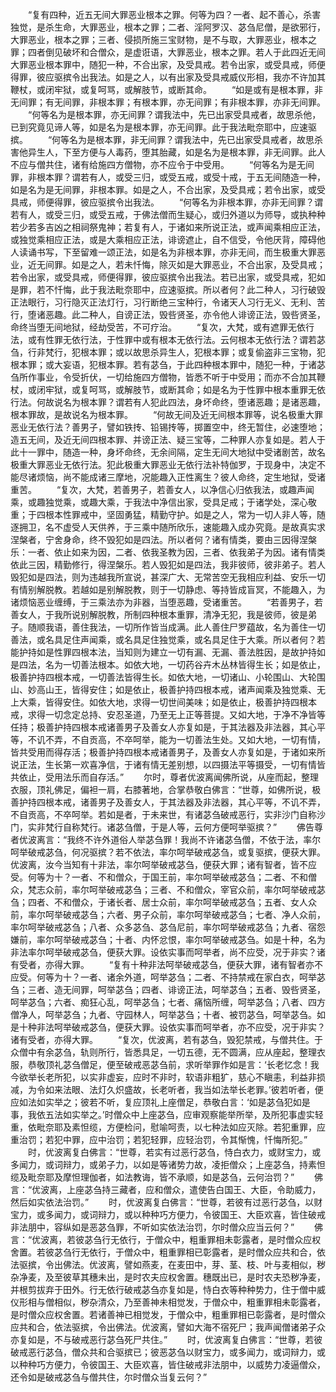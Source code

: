 <!-- { "loadSidebar": true } -->
　　“复有四种，近五无间大罪恶业根本之罪。何等为四？一者、起不善心，杀害独觉，是杀生命，大罪恶业，根本之罪；二者、淫阿罗汉、苾刍尼僧，是欲邪行，大罪恶业，根本之罪；三者、侵损所施三宝财物，是不与取，大罪恶业，根本之罪；四者倒见破坏和合僧众，是虚诳语，大罪恶业，根本之罪。若人于此四近无间大罪恶业根本罪中，随犯一种，不合出家，及受具戒。若令出家，或受具戒，师便得罪，彼应驱摈令出我法。如是之人，以有出家及受具戒威仪形相，我亦不许加其鞭杖，或闭牢狱，或复呵骂，或解肢节，或断其命。
　　“如是或有是根本罪，非无间罪；有无间罪，非根本罪；有根本罪，亦无间罪；有非根本罪，亦非无间罪。
　　“何等名为是根本罪，亦无间罪？谓我法中，先已出家受具戒者，故思杀他，已到究竟见谛人等，如是名为是根本罪，亦无间罪。此于我法毗奈耶中，应速驱摈。
　　“何等名为是根本罪，非无间罪？谓我法中，先已出家受具戒者，故思杀害他异生人，下至方便与人毒药，堕其胎藏，如是名为是根本罪，非无间罪。此人不应与僧共住，诸有给施四方僧物，亦不应令于中受用。
　　“何等名为是无间罪，非根本罪？谓若有人，或受三归，或受五戒，或受十戒，于五无间随造一种，如是名为是无间罪，非根本罪。如是之人，不合出家，及受具戒；若令出家，或受具戒，师便得罪，彼应驱摈令出我法。
　　“何等名为非根本罪，亦非无间罪？谓若有人，或受三归，或受五戒，于佛法僧而生疑心，或归外道以为师导，或执种种若少若多吉凶之相祠祭鬼神；若复有人，于诸如来所说正法，或声闻乘相应正法，或独觉乘相应正法，或是大乘相应正法，诽谤遮止，自不信受，令他厌背，障碍他人读诵书写，下至留难一颂正法，如是名为非根本罪，亦非无间，而生极重大罪恶业，近无间罪。如是之人，若未忏悔，除灭如是大罪恶业，不合出家，及受具戒；若令出家，或受具戒，师便得罪，彼应驱摈令出我法。若已出家，或受具戒，犯如是罪，若不忏悔，此于我法毗奈耶中，应速驱摈。所以者何？此二种人，习行破毁正法眼行，习行隐灭正法灯行，习行断绝三宝种行，令诸天人习行无义、无利、苦行，堕诸恶趣。此二种人，自谤正法，毁呰贤圣，亦令他人诽谤正法，毁呰贤圣，命终当堕无间地狱，经劫受苦，不可疗治。
　　“复次，大梵，或有遮罪无依行法，或有性罪无依行法，于性罪中或有根本无依行法。云何根本无依行法？谓若苾刍，行非梵行，犯根本罪；或以故思杀异生人，犯根本罪；或复偷盗非三宝物，犯根本罪；或大妄语，犯根本罪。若有苾刍，于此四种根本罪中，随犯一种，于诸苾刍所作事业，令受折伏，一切给施四方僧物，皆悉不听于中受用；而亦不合加其鞭杖，或闭牢狱，或复呵骂，或解肢节，或断其命；如是名为于性罪中根本重罪无依行法。何故说名为根本罪？谓若有人犯此四法，身坏命终，堕诸恶趣；是诸恶趣，根本罪故，是故说名为根本罪。
　　“何故无间及近无间根本罪等，说名极重大罪恶业无依行法？善男子，譬如铁抟、铅锡抟等，掷置空中，终无暂住，必速堕地；造五无间，及近无间四根本罪、并谤正法、疑三宝等，二种罪人亦复如是。若人于此十一罪中，随造一种，身坏命终，无余间隔，定生无间大地狱中受诸剧苦，故名极重大罪恶业无依行法。犯此极重大罪恶业无依行法补特伽罗，于现身中，决定不能尽诸烦恼，尚不能成诸三摩地，况能趣入正性离生？彼人命终，定生地狱，受诸重苦。
　　“复次，大梵，若善男子，若善女人，以净信心归依我法，或趣声闻乘，或趣独觉乘，或趣大乘，于我法中净信出家，受具足戒；于诸学处，深心敬重；于四根本性罪戒中，坚固勇猛，精勤守护。如是之人，常为一切人非人等，随逐拥卫，名不虚受人天供养，于三乘中随所欣乐，速能趣入成办究竟。是故真实求涅槃者，宁舍身命，终不毁犯如是四法。所以者何？诸有情类，要由三因得涅槃乐：一者、依止如来为因，二者、依我圣教为因，三者、依我弟子为因。诸有情类依此三因，精勤修行，得涅槃乐。若人毁犯如是四法，我非彼师，彼非弟子。若人毁犯如是四法，则为违越我所宣说，甚深广大、无常苦空无我相应利益、安乐一切有情别解脱教。若越如是别解脱教，则于一切静虑、等持皆成盲冥，不能趣入，为诸烦恼恶业缠缚，于三乘法亦为非器，当堕恶趣，受诸重苦。
　　“若善男子，若善女人，于我所说别解脱教，所制四种根本重罪，清净无犯，我是彼师，彼是弟子。随顺我语，善住我法，一切所作皆当成满。此人善住尸罗蕴故，名为善住一切善法，或名具足住声闻乘，或名具足住独觉乘，或名具足住于大乘。所以者何？若能护持如是性罪四根本法，当知则为建立一切有漏、无漏、善法胜因，是故护持如是四法，名为一切善法根本。如依大地，一切药谷卉木丛林皆得生长；如是依止，极善护持四根本戒，一切善法皆得生长。如依大地，一切诸山、小轮围山、大轮围山、妙高山王，皆得安住；如是依止，极善护持四根本戒，诸声闻乘及独觉乘、无上大乘，皆得安住。如依大地，求得一切世间美味；如是依止，极善护持四根本戒，求得一切念定总持、安忍圣道，乃至无上正等菩提。又如大地，于净不净皆等任持；极善护持四根本戒诸善男子及善女人亦复如是，于其法器及非法器，其心平等，不讥不弄，不自贡高，不卒呵举，能为一切善法生处。又如大地，一切有情，皆共受用而得存活；极善护持四根本戒诸善男子，及善女人亦复如是，于诸如来所说正法，生长第一欢喜净信，于诸有情无差别想，以四摄法平等摄受，一切有情皆共依止，受用法乐而自存活。”
　　尔时，尊者优波离闻佛所说，从座而起，整理衣服，顶礼佛足，偏袒一肩，右膝著地，合掌恭敬白佛言：“世尊，如佛所说，极善护持四根本戒，诸善男子及善女人，于其法器及非法器，其心平等，不讥不弄，不自贡高，不卒呵举。若如是者，于未来世，有诸苾刍破戒恶行，实非沙门自称沙门，实非梵行自称梵行。诸苾刍僧，于是人等，云何方便呵举驱摈？”
　　佛告尊者优波离言：“我终不许外道俗人举苾刍罪！我尚不许诸苾刍僧，不依于法，率尔呵举破戒苾刍，何况驱摈？若不依法，率尔呵举破戒苾刍，或复驱摈，便获大罪。优波离，汝今当知有十非法，率尔呵举破戒苾刍，便获大罪；诸有智者，皆不应受。何等为十？一者、不和僧众，于国王前，率尔呵举破戒苾刍；二者、不和僧众，梵志众前，率尔呵举破戒苾刍；三者、不和僧众，宰官众前，率尔呵举破戒苾刍；四者、不和僧众，于诸长者、居士众前，率尔呵举破戒苾刍；五者、女人众前，率尔呵举破戒苾刍；六者、男子众前，率尔呵举破戒苾刍；七者、净人众前，率尔呵举破戒苾刍；八者、众多苾刍、苾刍尼前，率尔呵举破戒苾刍；九者、宿怨嫌前，率尔呵举破戒苾刍；十者、内怀忿恨，率尔呵举破戒苾刍。如是十种，名为非法率尔呵举破戒苾刍，便获大罪。设依实事而呵举者，尚不应受，况于非实？诸有受者，亦得大罪。
　　“复有十种非法呵举破戒苾刍，便获大罪，诸有智者亦不应受。何等为十？一者、诸余外道，呵举苾刍；二者、不持禁戒在家白衣，呵举苾刍；三者、造无间罪，呵举苾刍；四者、诽谤正法，呵举苾刍；五者、毁呰贤圣，呵举苾刍；六者、痴狂心乱，呵举苾刍；七者、痛恼所缠，呵举苾刍；八者、四方僧净人，呵举苾刍；九者、守园林人，呵举苾刍；十者、被罚苾刍，呵举苾刍。如是十种非法呵举破戒苾刍，便获大罪。设依实事而呵举者，亦不应受，况于非实？诸有受者，亦得大罪。
　　“复次，优波离，若有苾刍，毁犯禁戒，与僧共住。于众僧中有余苾刍，轨则所行，皆悉具足，一切五德，无不圆满，应从座起，整理衣服，恭敬顶礼苾刍僧足，便至破戒恶苾刍前，求听举罪作如是言：‘长老忆念！我今欲举长老所犯，以实非虚妄，应时不非时，软语非粗犷，慈心不瞋恚，利益非损减，为令如来法眼、法灯久炽盛故，长老听者，我当如法举长老罪。’彼若听者，便应如法如实举之；彼若不听，复应顶礼上座僧足，恭敬白言：‘如是苾刍犯如是事，我依五法如实举之。’时僧众中上座苾刍，应审观察能举所举，及所犯事虚实轻重，依毗奈耶及素怛缆，方便检问，慰喻呵责，以七种法如应灭除。若犯重罪，应重治罚；若犯中罪，应中治罚；若犯轻罪，应轻治罚，令其惭愧，忏悔所犯。”
　　时，优波离复白佛言：“世尊，若实有过恶行苾刍，恃白衣力，或财宝力，或多闻力，或词辩力，或弟子力，以如是等诸势力故，凌拒僧众；上座苾刍，持素怛缆及毗奈耶及摩怛理伽者，如法教诲，皆不承顺，如是苾刍，云何治罚？”
　　佛言：“优波离，上座苾刍持三藏者，应和僧众，遣使告白国王、大臣，令助威力，然后如实依法治罚。”
　　时，优波离复白佛言：“世尊，若彼有过恶行苾刍，以财宝力，或多闻力，或词辩力，或以种种巧方便力，令彼国王、大臣欢喜，皆住破戒非法朋中，容纵如是恶苾刍罪，不听如实依法治罚，尔时僧众应当云何？”
　　佛言：“优波离，若彼苾刍行无依行，于僧众中，粗重罪相未彰露者，是时僧众应权舍置。若彼苾刍行无依行，于僧众中，粗重罪相已彰露者，是时僧众应共和合，依法驱摈，令出佛法。优波离，譬如燕麦，在麦田中，芽、茎、枝、叶与麦相似，秽杂净麦，及至彼草其穗未出，是时农夫应权舍置。穗既出已，是时农夫恐秽净麦，并根剪拔弃于田外。行无依行破戒苾刍亦复如是，恃白衣等种种势力，住于僧中威仪形相与僧相似，秽杂清众，乃至善神未相觉发，于僧众中，粗重罪相未彰露者，是时僧众应权舍置。若诸善神已相觉发，于僧众中，粗重罪相已彰露者，是时僧众应共和合，依法驱摈，令出佛法。优波离，譬如大海不宿死尸；我声闻僧诸弟子众亦复如是，不与破戒恶行苾刍死尸共住。”
　　时，优波离复白佛言：“世尊，若彼破戒恶行苾刍，僧众共和合驱摈已；彼恶苾刍以财宝力，或多闻力，或词辩力，或以种种巧方便力，令彼国王、大臣欢喜，皆住破戒非法朋中，以威势力凌逼僧众，还令如是破戒苾刍与僧共住，尔时僧众当复云何？”
